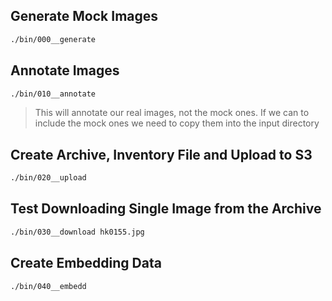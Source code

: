 
## Generate Mock Images

```sh
./bin/000__generate
```

## Annotate Images

```sh
./bin/010__annotate
```

> This will annotate our real images, not the mock ones. If we can to include the mock ones we need to copy them into the input directory

## Create Archive, Inventory File and Upload to S3

```sh
./bin/020__upload
```

## Test Downloading Single Image from the Archive

```sh
./bin/030__download hk0155.jpg
```

## Create Embedding Data

```sh
./bin/040__embedd
```